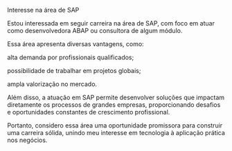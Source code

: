 Interesse na área de SAP

Estou interessada em seguir carreira na área de SAP, com foco em atuar como desenvolvedora ABAP ou consultora de algum módulo.

Essa área apresenta diversas vantagens, como:

alta demanda por profissionais qualificados;

possibilidade de trabalhar em projetos globais;

ampla valorização no mercado.


Além disso, a atuação em SAP permite desenvolver soluções que impactam diretamente os processos de grandes empresas, proporcionando desafios e oportunidades constantes de crescimento profissional.

Portanto, considero essa área uma oportunidade promissora para construir uma carreira sólida, unindo meu interesse em tecnologia à aplicação prática nos negócios.
